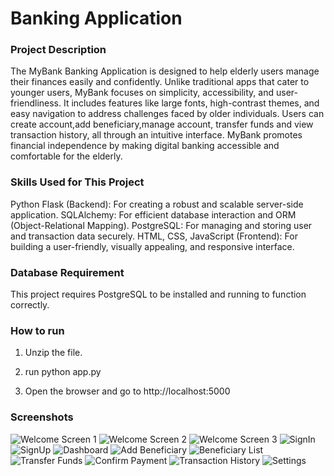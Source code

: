 # Banking Application

### Project Description

The MyBank Banking Application is designed to help elderly users manage their finances easily and confidently. Unlike traditional apps that cater to younger users, MyBank focuses on simplicity, accessibility, and user-friendliness.
It includes features like large fonts, high-contrast themes, and easy navigation to address challenges faced by older individuals. Users can create account,add beneficiary,manage account, transfer funds and view transaction history, all through an intuitive interface.
MyBank promotes financial independence by making digital banking accessible and comfortable for the elderly.


### Skills Used for This Project
Python Flask (Backend): For creating a robust and scalable server-side application.
SQLAlchemy: For efficient database interaction and ORM (Object-Relational Mapping).
PostgreSQL: For managing and storing user and transaction data securely.
HTML, CSS, JavaScript (Frontend): For building a user-friendly, visually appealing, and responsive interface.


### Database Requirement
This project requires PostgreSQL to be installed and running to function correctly. 

### How to run
1. Unzip the file.
2. run python app.py  

3. Open the browser and go to
 http://localhost:5000

### Screenshots
![Welcome Screen 1](screenshots/welcome1.jpg)
![Welcome Screen 2](screenshots/welcome2.jpg)
![Welcome Screen 3](screenshots/welcome3.jpg)
![SignIn](screenshots/signIn.png)
![SignUp](screenshots/signUp.png)
![Dashboard](screenshots/dashboard.jpg)
![Add Beneficiary](screenshots/addBeneficiary.png)
![Beneficiary List](screenshots/beneficiarylist.png)
![Transfer Funds](screenshots/transferfunds.jpg)
![Confirm Payment](screenshots/confirmPayment.jpg)
![Transaction History](screenshots/history.jpg)
![Settings](screenshots/settings.jpg)




